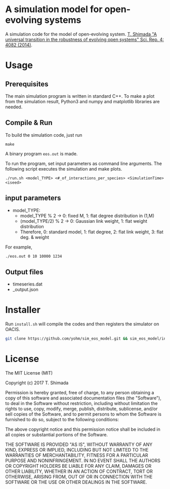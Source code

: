 # A simulation model for open-evolving systems

A simulation code for the model of open-evolving system.
[T. Shimada "A universal transition in the robustness of evolving open systems" Sci. Rep. 4: 4082 (2014)](https://www.ncbi.nlm.nih.gov/pmc/articles/PMC3923212/).

# Usage

## Prerequisites

The main simulation program is written in standard C++.
To make a plot from the simulation result, Python3 and numpy and matplotlib libraries are needed.

## Compile & Run

To build the simulation code, just run

```
make
```

A binary program `eos.out` is made.

To run the program, set input parameters as command line arguments.
The following script executes the simulation and make plots.

```
./run.sh <model_TYPE> <#_of_interactions_per_species> <SimulationTime> <iseed>
```

## input parameters

- model_TYPE:
  - model_TYPE % 2 -> 0: fixed M, 1: flat degree distribution in (1,M)
  - (model_TYPE/2) % 2 -> 0: Gaussian link weight, 1: flat weight distribution
  - Therefore, 0: standard model, 1: flat degree, 2: flat link weight, 3: flat deg. & weight

For example,

```sh
./eos.out 0 10 10000 1234
```

## Output files

- timeseries.dat
- _output.json

# Installer

Run `install.sh` will compile the codes and then registers the simulator on OACIS.

```sh
git clone https://github.com/yohm/sim_eos_model.git && sim_eos_model/install.sh
```

# License

The MIT License (MIT)

Copyright (c) 2017 T. Shimada

Permission is hereby granted, free of charge, to any person obtaining a copy of this software and associated documentation files (the "Software"), to deal in the Software without restriction, including without limitation the rights to use, copy, modify, merge, publish, distribute, sublicense, and/or sell copies of the Software, and to permit persons to whom the Software is furnished to do so, subject to the following conditions:

The above copyright notice and this permission notice shall be included in all copies or substantial portions of the Software.

THE SOFTWARE IS PROVIDED "AS IS", WITHOUT WARRANTY OF ANY KIND, EXPRESS OR IMPLIED, INCLUDING BUT NOT LIMITED TO THE WARRANTIES OF MERCHANTABILITY, FITNESS FOR A PARTICULAR PURPOSE AND NONINFRINGEMENT. IN NO EVENT SHALL THE AUTHORS OR COPYRIGHT HOLDERS BE LIABLE FOR ANY CLAIM, DAMAGES OR OTHER LIABILITY, WHETHER IN AN ACTION OF CONTRACT, TORT OR OTHERWISE, ARISING FROM, OUT OF OR IN CONNECTION WITH THE SOFTWARE OR THE USE OR OTHER DEALINGS IN THE SOFTWARE.
